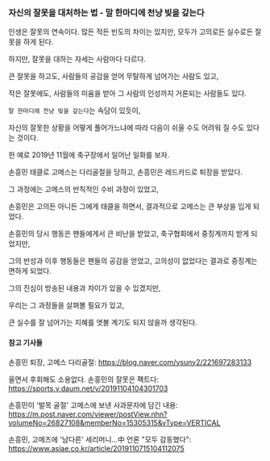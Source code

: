 ### 자신의 잘못을 대처하는 법 - 말 한마디에 천냥 빚을 갚는다



인생은 잘못의 연속이다. 많든 적든 빈도의 차이는 있지만, 모두가 고의로든 실수로든 잘못을 하게 된다.

하지만, 잘못을 대하는 자세는 사람마다 다르다. 

큰 잘못을 하고도, 사람들의 공감을 얻어 무탈하게 넘어가는 사람도 있고,

작은 잘못에도, 사람들의 미움을 받아 그 사람의 인성까지 거론되는 사람들도 있다.



`말 한마디에 천냥 빚을 갚는다`는 속담이 있듯이, 

자신의 잘못한 상황을 어떻게 풀어가느냐에 따라 다음이 쉬울 수도 어려워 질 수도 있다는 것이다.



한 예로 2019년 11월에 축구장에서 일어난 일화를 보자.

손흥민 태클로 고메스는 다리골절을 당하고, 손흥민은 레드카드로 퇴장을 받았다. 

그 과정에는 고메스의 반칙적인 수비 과정이 있었고, 

손흥민은 고의든 아니든 그에게 태클을 하면서, 결과적으로 고메스는 큰 부상을 입게 되었다.

손흥민의 당시 행동은 팬들에게서 큰 비난을 받았고, 축구협회에서 중징계까지 받게 되었지만, 

그의 반성과 이후 행동들은 팬들의 공감을 얻었고, 고의성이 없었다는 결과로 중징계는 면하게 되었다.

그의 진심이 방송된 내용과 차이가 있을 수 있겠지만,

우리는 그 과정들을 살펴볼 필요가 있고,

큰 실수를 잘 넘어가는 지혜를 엿볼 계기도 되지 않을까 생각된다.



#### 참고 기사들

손흥민 퇴장, 고메스 다리골절: https://blog.naver.com/ysuny2/221697283133

울면서 후회해도 소용없다. 손흥민의 잘못은 팩트다:  https://sports.v.daum.net/v/20191104104301703

손흥민이 '발목 골절' 고메스에 보낸 사과문자에 담긴 내용: https://m.post.naver.com/viewer/postView.nhn?volumeNo=26827108&memberNo=15305315&vType=VERTICAL

손흥민, 고메즈에 '남다른' 세리머니…中 언론 "모두 감동했다": https://www.asiae.co.kr/article/2019110715104112075

